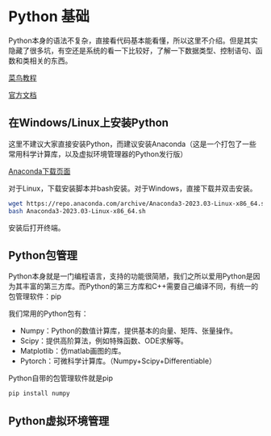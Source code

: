 # Python 基础

Python本身的语法不复杂，直接看代码基本能看懂，所以这里不介绍。但是其实隐藏了很多坑，有空还是系统的看一下比较好，了解一下数据类型、控制语句、函数和类相关的东西。

[菜鸟教程](https://www.runoob.com/python/python-tutorial.html)

[官方文档](https://docs.python.org/zh-cn/3/)

## 在Windows/Linux上安装Python

这里不建议大家直接安装Python，而建议安装Anaconda（这是一个打包了一些常用科学计算库，以及虚拟环境管理器的Python发行版）

[Anaconda下载页面](https://www.anaconda.com/products/distribution)

对于Linux，下载安装脚本并bash安装。对于Windows，直接下载并双击安装。

```bash
wget https://repo.anaconda.com/archive/Anaconda3-2023.03-Linux-x86_64.sh
bash Anaconda3-2023.03-Linux-x86_64.sh
```

安装后打开终端。

## Python包管理

Python本身就是一门编程语言，支持的功能很简陋，我们之所以爱用Python是因为其丰富的第三方库。而Python的第三方库和C++需要自己编译不同，有统一的包管理软件：pip

我们常用的Python包有：

* Numpy：Python的数值计算库，提供基本的向量、矩阵、张量操作。
* Scipy：提供高阶算法，例如特殊函数、ODE求解等。
* Matplotlib：仿matlab画图的库。
* Pytorch：可微科学计算库。（Numpy+Scipy+Differentiable）

Python自带的包管理软件就是pip

```bash
pip install numpy
```

## Python虚拟环境管理

